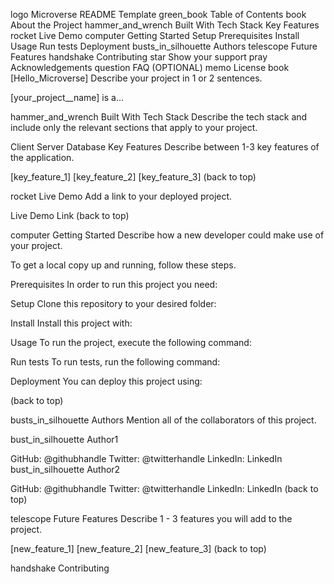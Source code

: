 logo
Microverse README Template
green_book Table of Contents
book About the Project
hammer_and_wrench Built With
Tech Stack
Key Features
rocket Live Demo
computer Getting Started
Setup
Prerequisites
Install
Usage
Run tests
Deployment
busts_in_silhouette Authors
telescope Future Features
handshake Contributing
star Show your support
pray Acknowledgements
question FAQ (OPTIONAL)
memo License
book [Hello_Microverse]
Describe your project in 1 or 2 sentences.

[your_project__name] is a...

hammer_and_wrench Built With
Tech Stack
Describe the tech stack and include only the relevant sections that apply to your project.

Client
Server
Database
Key Features
Describe between 1-3 key features of the application.

[key_feature_1]
[key_feature_2]
[key_feature_3]
(back to top)

rocket Live Demo
Add a link to your deployed project.

Live Demo Link
(back to top)

computer Getting Started
Describe how a new developer could make use of your project.

To get a local copy up and running, follow these steps.

Prerequisites
In order to run this project you need:

Setup
Clone this repository to your desired folder:

Install
Install this project with:

Usage
To run the project, execute the following command:

Run tests
To run tests, run the following command:

Deployment
You can deploy this project using:

(back to top)

busts_in_silhouette Authors
Mention all of the collaborators of this project.

bust_in_silhouette Author1

GitHub: @githubhandle
Twitter: @twitterhandle
LinkedIn: LinkedIn
bust_in_silhouette Author2

GitHub: @githubhandle
Twitter: @twitterhandle
LinkedIn: LinkedIn
(back to top)

telescope Future Features
Describe 1 - 3 features you will add to the project.

 [new_feature_1]
 [new_feature_2]
 [new_feature_3]
(back to top)

handshake Contributing